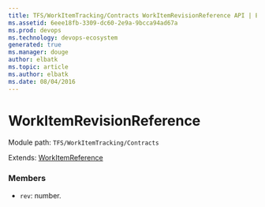 ```yaml
---
title: TFS/WorkItemTracking/Contracts WorkItemRevisionReference API | Extensions for Visual Studio Team Services
ms.assetid: 6eee18fb-3309-dc60-2e9a-9bcca94ad67a
ms.prod: devops
ms.technology: devops-ecosystem
generated: true
ms.manager: douge
author: elbatk
ms.topic: article
ms.author: elbatk
ms.date: 08/04/2016
---
```


# WorkItemRevisionReference

Module path: `TFS/WorkItemTracking/Contracts`

Extends: [WorkItemReference](../../../TFS/WorkItemTracking/Contracts/WorkItemReference.md)

### Members

* `rev`: number. 

